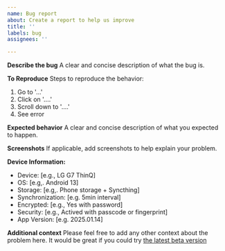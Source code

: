 ```yaml
---
name: Bug report
about: Create a report to help us improve
title: ''
labels: bug
assignees: ''

---
```


**Describe the bug**
A clear and concise description of what the bug is.

**To Reproduce**
Steps to reproduce the behavior:
1. Go to '...'
2. Click on '....'
3. Scroll down to '....'
4. See error

**Expected behavior**
A clear and concise description of what you expected to happen.

**Screenshots**
If applicable, add screenshots to help explain your problem.

**Device Information:**
 - Device: [e.g., LG G7 ThinQ]
 - OS: [e.g,. Android 13]
 - Storage: [e.g,. Phone storage + Syncthing]
 - Synchronization: [e.g. 5min interval]
 - Encrypted: [e.g., Yes with password]
 - Security: [e.g., Actived with passcode or fingerprint]
 - App Version: [e.g. 2025.01.14]

**Additional context**
Please feel free to add any other context about the problem here.
It would be great if you could try [the latest beta version](https://play.google.com/apps/testing/com.money.manager.ex.android)
